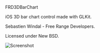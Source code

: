 FRD3DBarChart

iOS 3D bar chart control made with GLKit.

Sebastien Windal - Free Range Developers.

Licensed under New BSD.

![Screenshot](FRD3DBarChart/raw/master/screenshot.png)
